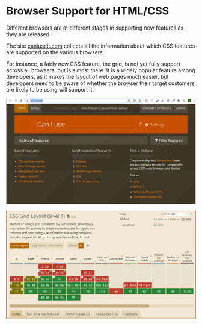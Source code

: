 # Browser Support for HTML/CSS

Different browsers are at different stages in supporting new features as they are released.

The site [caniuseit.com](https://caniuse.com/) collects all the information about which CSS features are supported on the various browsers.

For instance, a fairly new CSS feature, the grid, is not yet fully support across all browsers, but is almost there. It is a widely popular feature among developers, as it makes the layout of web pages much easier, but developers need to be aware of whether the browser their target customers are likely to be using will support it.

![](../.gitbook/assets/image%20%2891%29.png)

![](../.gitbook/assets/image%20%28150%29.png)



